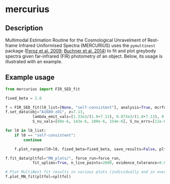 # mercurius

## Description

Multimodal Estimation Routine for the Cosmological Unravelment of Rest-frame Infrared Uniformised Spectra (MERCURIUS) uses the `pymultinest` package ([Feroz et al. 2009](https://ui.adsabs.harvard.edu/abs/2009MNRAS.398.1601F/abstract); [Buchner et al. 2014](https://ui.adsabs.harvard.edu/abs/2014A%26A...564A.125B/abstract)) to fit and plot greybody spectra given far-infrared (FIR) photometry of an object. Below, its usage is illustrated with an example.

## Example usage

```python
from mercurius import FIR_SED_fit

fixed_beta = 2.0

f = FIR_SED_fit(l0_list=[None, "self-consistent"], analysis=True, mcrfol="MN_results/", fixed_beta=fixed_beta)
f.set_data(obj="A1689-zD1", z=7.13,
            lambda_emit_vals=[1.33e3/(1.0+7.13), 0.873e3/(1.0+7.13), 0.728e3/(1.0+7.13), 0.427e3/(1.0+7.13)],
            S_nu_vals=[60e-6, 143e-6, 180e-6, 154e-6], S_nu_errs=[11e-6, 15e-6, 39e-6, 37e-6], cont_uplims=[False, False, False, False], reference="Knudsen et al. (2017);\nInoue et al. (2020); Bakx et al. (2021)")

for l0 in l0_list:
    if l0 == "self-consistent":
        continue

    f.plot_ranges(l0=l0, fixed_beta=fixed_beta, save_results=False, pltfol="MN_plots/")

f.fit_data(pltfol="MN_plots/", force_run=force_run,
            fit_uplims=True, n_live_points=2000, evidence_tolerance=0.01, mnverbose=False)

# Plot MultiNest fit results in various plots (individually and in overview figures)
f.plot_MN_fit(pltfol=spltfol)
```
